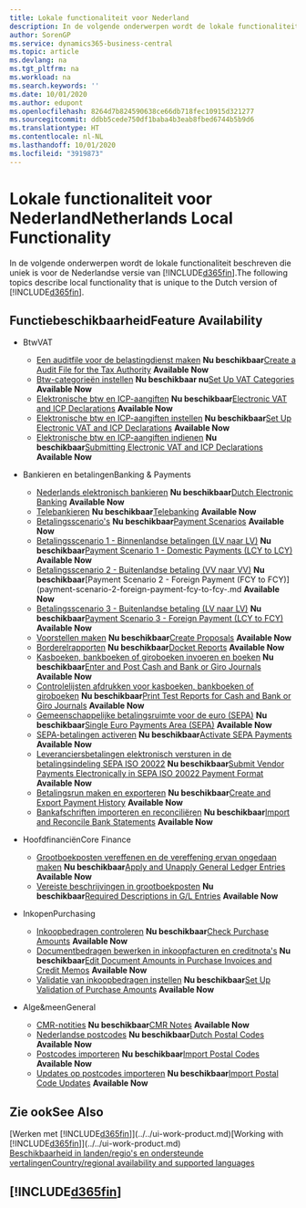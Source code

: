 ```yaml
---
title: Lokale functionaliteit voor Nederland
description: In de volgende onderwerpen wordt de lokale functionaliteit in de Nederlandse versie van Business Central beschreven.
author: SorenGP
ms.service: dynamics365-business-central
ms.topic: article
ms.devlang: na
ms.tgt_pltfrm: na
ms.workload: na
ms.search.keywords: ''
ms.date: 10/01/2020
ms.author: edupont
ms.openlocfilehash: 8264d7b824590638ce66db718fec10915d321277
ms.sourcegitcommit: ddbb5cede750df1baba4b3eab8fbed6744b5b9d6
ms.translationtype: HT
ms.contentlocale: nl-NL
ms.lasthandoff: 10/01/2020
ms.locfileid: "3919873"
---
```

# <a name="netherlands-local-functionality"></a><span data-ttu-id="be7bf-103">Lokale functionaliteit voor Nederland</span><span class="sxs-lookup"><span data-stu-id="be7bf-103">Netherlands Local Functionality</span></span>

<span data-ttu-id="be7bf-104">In de volgende onderwerpen wordt de lokale functionaliteit beschreven die uniek is voor de Nederlandse versie van [!INCLUDE[d365fin](../../includes/d365fin_md.md)].</span><span class="sxs-lookup"><span data-stu-id="be7bf-104">The following topics describe local functionality that is unique to the Dutch version of [!INCLUDE[d365fin](../../includes/d365fin_md.md)].</span></span>  

## <a name="feature-availability"></a><span data-ttu-id="be7bf-105">Functiebeschikbaarheid</span><span class="sxs-lookup"><span data-stu-id="be7bf-105">Feature Availability</span></span>  

* <span data-ttu-id="be7bf-106">Btw</span><span class="sxs-lookup"><span data-stu-id="be7bf-106">VAT</span></span>
    * <span data-ttu-id="be7bf-107">[Een auditfile voor de belastingdienst maken](how-to-create-an-audit-file-for-the-tax-authority.md) **Nu beschikbaar**</span><span class="sxs-lookup"><span data-stu-id="be7bf-107">[Create a Audit File for the Tax Authority](how-to-create-an-audit-file-for-the-tax-authority.md) **Available Now**</span></span>
    * <span data-ttu-id="be7bf-108">[Btw-categorieën instellen](how-to-set-up-vat-categories.md) **Nu beschikbaar nu**</span><span class="sxs-lookup"><span data-stu-id="be7bf-108">[Set Up VAT Categories](how-to-set-up-vat-categories.md) **Available Now**</span></span>
    * <span data-ttu-id="be7bf-109">[Elektronische btw en ICP-aangiften](electronic-vat-and-icp-declarations.md) **Nu beschikbaar**</span><span class="sxs-lookup"><span data-stu-id="be7bf-109">[Electronic VAT and ICP Declarations](electronic-vat-and-icp-declarations.md) **Available Now**</span></span>
    * <span data-ttu-id="be7bf-110">[Elektronische btw en ICP-aangiften instellen](how-to-set-up-electronic-vat-and-icp-declarations.md) **Nu beschikbaar**</span><span class="sxs-lookup"><span data-stu-id="be7bf-110">[Set Up Electronic VAT and ICP Declarations](how-to-set-up-electronic-vat-and-icp-declarations.md) **Available Now**</span></span>
    * <span data-ttu-id="be7bf-111">[Elektronische btw en ICP-aangiften indienen](electronic-vat-and-icp-declarations.md) **Nu beschikbaar**</span><span class="sxs-lookup"><span data-stu-id="be7bf-111">[Submitting Electronic VAT and ICP Declarations](electronic-vat-and-icp-declarations.md) **Available Now**</span></span>

* <span data-ttu-id="be7bf-112">Bankieren en betalingen</span><span class="sxs-lookup"><span data-stu-id="be7bf-112">Banking & Payments</span></span>
    * <span data-ttu-id="be7bf-113">[Nederlands elektronisch bankieren](dutch-electronic-banking.md) **Nu beschikbaar**</span><span class="sxs-lookup"><span data-stu-id="be7bf-113">[Dutch Electronic Banking](dutch-electronic-banking.md) **Available Now**</span></span>
    * <span data-ttu-id="be7bf-114">[Telebankieren](telebanking.md) **Nu beschikbaar**</span><span class="sxs-lookup"><span data-stu-id="be7bf-114">[Telebanking](telebanking.md) **Available Now**</span></span>
    * <span data-ttu-id="be7bf-115">[Betalingsscenario's](payment-scenarios.md) **Nu beschikbaar**</span><span class="sxs-lookup"><span data-stu-id="be7bf-115">[Payment Scenarios](payment-scenarios.md) **Available Now**</span></span>
    * <span data-ttu-id="be7bf-116">[Betalingsscenario 1 - Binnenlandse betalingen (LV naar LV)](payment-scenario-1-domestic-payments-lcy-to-lcy-.md) **Nu beschikbaar**</span><span class="sxs-lookup"><span data-stu-id="be7bf-116">[Payment Scenario 1 - Domestic Payments (LCY to LCY)](payment-scenario-1-domestic-payments-lcy-to-lcy-.md) **Available Now**</span></span>  
    * <span data-ttu-id="be7bf-117">[Betalingsscenario 2 - Buitenlandse betaling (VV naar VV)](payment-scenario-2-foreign-payment-fcy-to-fcy-.md) **Nu beschikbaar**</span><span class="sxs-lookup"><span data-stu-id="be7bf-117">[Payment Scenario 2 - Foreign Payment (FCY to FCY)](payment-scenario-2-foreign-payment-fcy-to-fcy-.md **Available Now**</span></span>  
    * <span data-ttu-id="be7bf-118">[Betalingsscenario 3 - Buitenlandse betaling (LV naar LV)](payment-scenario-3-foreign-payment-lcy-to-fcy-.md) **Nu beschikbaar**</span><span class="sxs-lookup"><span data-stu-id="be7bf-118">[Payment Scenario 3 - Foreign Payment (LCY  to FCY)](payment-scenario-3-foreign-payment-lcy-to-fcy-.md) **Available Now**</span></span>
    * <span data-ttu-id="be7bf-119">[Voorstellen maken](how-to-create-proposals.md) **Nu beschikbaar**</span><span class="sxs-lookup"><span data-stu-id="be7bf-119">[Create Proposals](how-to-create-proposals.md) **Available Now**</span></span>
    * <span data-ttu-id="be7bf-120">[Borderelrapporten](docket-reports.md) **Nu beschikbaar**</span><span class="sxs-lookup"><span data-stu-id="be7bf-120">[Docket Reports](docket-reports.md) **Available Now**</span></span>
    * <span data-ttu-id="be7bf-121">[Kasboeken, bankboeken of giroboeken invoeren en boeken](how-to-enter-and-post-cash-and-bank-or-giro-journals.md) **Nu beschikbaar**</span><span class="sxs-lookup"><span data-stu-id="be7bf-121">[Enter and Post Cash and Bank or Giro Journals](how-to-enter-and-post-cash-and-bank-or-giro-journals.md) **Available Now**</span></span>
    * <span data-ttu-id="be7bf-122">[Controlelijsten afdrukken voor kasboeken, bankboeken of giroboeken](how-to-print-the-test-reports-for-cash-and-bank-or-giro-journals.md) **Nu beschikbaar**</span><span class="sxs-lookup"><span data-stu-id="be7bf-122">[Print Test Reports for Cash and Bank or Giro Journals](how-to-print-the-test-reports-for-cash-and-bank-or-giro-journals.md) **Available Now**</span></span>
    * <span data-ttu-id="be7bf-123">[Gemeenschappelijke betalingsruimte voor de euro (SEPA)](single-euro-payments-area-sepa-.md) **Nu beschikbaar**</span><span class="sxs-lookup"><span data-stu-id="be7bf-123">[Single Euro Payments Area (SEPA)](single-euro-payments-area-sepa-.md) **Available Now**</span></span>
    * <span data-ttu-id="be7bf-124">[SEPA-betalingen activeren](how-to-activate-sepa-payments.md) **Nu beschikbaar**</span><span class="sxs-lookup"><span data-stu-id="be7bf-124">[Activate SEPA Payments](how-to-activate-sepa-payments.md) **Available Now**</span></span>
    * <span data-ttu-id="be7bf-125">[Leveranciersbetalingen elektronisch versturen in de betalingsindeling SEPA ISO 20022](how-to-submit-vendor-payments-electronically-in-sepa-iso-20022-payment-format.md) **Nu beschikbaar**</span><span class="sxs-lookup"><span data-stu-id="be7bf-125">[Submit Vendor Payments Electronically in SEPA ISO 20022 Payment Format](how-to-submit-vendor-payments-electronically-in-sepa-iso-20022-payment-format.md) **Available Now**</span></span>
    * <span data-ttu-id="be7bf-126">[Betalingsrun maken en exporteren](how-to-create-and-export-payment-history.md) **Nu beschikbaar**</span><span class="sxs-lookup"><span data-stu-id="be7bf-126">[Create and Export Payment History](how-to-create-and-export-payment-history.md) **Available Now**</span></span>
    * <span data-ttu-id="be7bf-127">[Bankafschriften importeren en reconciliëren](how-to-import-and-reconcile-bank-statements.md) **Nu beschikbaar**</span><span class="sxs-lookup"><span data-stu-id="be7bf-127">[Import and Reconcile Bank Statements](how-to-import-and-reconcile-bank-statements.md) **Available Now**</span></span>

* <span data-ttu-id="be7bf-128">Hoofdfinanciën</span><span class="sxs-lookup"><span data-stu-id="be7bf-128">Core Finance</span></span>
    * <span data-ttu-id="be7bf-129">[Grootboekposten vereffenen en de vereffening ervan ongedaan maken](how-to-apply-and-unapply-general-ledger-entries.md) **Nu beschikbaar**</span><span class="sxs-lookup"><span data-stu-id="be7bf-129">[Apply and Unapply General Ledger Entries](how-to-apply-and-unapply-general-ledger-entries.md) **Available Now**</span></span>
    * <span data-ttu-id="be7bf-130">[Vereiste beschrijvingen in grootboekposten](required-descriptions-in-g-l-entry.md) **Nu beschikbaar**</span><span class="sxs-lookup"><span data-stu-id="be7bf-130">[Required Descriptions in G/L Entries](required-descriptions-in-g-l-entry.md) **Available Now**</span></span>

* <span data-ttu-id="be7bf-131">Inkopen</span><span class="sxs-lookup"><span data-stu-id="be7bf-131">Purchasing</span></span>
    * <span data-ttu-id="be7bf-132">[Inkoopbedragen controleren](check-purchase-amounts.md) **Nu beschikbaar**</span><span class="sxs-lookup"><span data-stu-id="be7bf-132">[Check Purchase Amounts](check-purchase-amounts.md) **Available Now**</span></span>
    * <span data-ttu-id="be7bf-133">[Documentbedragen bewerken in inkoopfacturen en creditnota's](how-to-edit-document-amounts-in-purchase-invoices-and-credit-memos.md) **Nu beschikbaar**</span><span class="sxs-lookup"><span data-stu-id="be7bf-133">[Edit Document Amounts in Purchase Invoices and Credit Memos](how-to-edit-document-amounts-in-purchase-invoices-and-credit-memos.md) **Available Now**</span></span>  
    * <span data-ttu-id="be7bf-134">[Validatie van inkoopbedragen instellen](how-to-set-up-validation-of-purchase-amounts.md) **Nu beschikbaar**</span><span class="sxs-lookup"><span data-stu-id="be7bf-134">[Set Up Validation of Purchase Amounts](how-to-set-up-validation-of-purchase-amounts.md) **Available Now**</span></span>

* <span data-ttu-id="be7bf-135">Alge&meen</span><span class="sxs-lookup"><span data-stu-id="be7bf-135">General</span></span>
    * <span data-ttu-id="be7bf-136">[CMR-notities](cmr-notes.md) **Nu beschikbaar**</span><span class="sxs-lookup"><span data-stu-id="be7bf-136">[CMR Notes](cmr-notes.md) **Available Now**</span></span>
    * <span data-ttu-id="be7bf-137">[Nederlandse postcodes](dutch-post-codes.md) **Nu beschikbaar**</span><span class="sxs-lookup"><span data-stu-id="be7bf-137">[Dutch Postal Codes](dutch-post-codes.md) **Available Now**</span></span>
    * <span data-ttu-id="be7bf-138">[Postcodes importeren](how-to-import-post-codes.md) **Nu beschikbaar**</span><span class="sxs-lookup"><span data-stu-id="be7bf-138">[Import Postal Codes](how-to-import-post-codes.md) **Available Now**</span></span>
    * <span data-ttu-id="be7bf-139">[Updates op postcodes importeren](how-to-import-post-code-updates.md) **Nu beschikbaar**</span><span class="sxs-lookup"><span data-stu-id="be7bf-139">[Import Postal Code Updates](how-to-import-post-code-updates.md) **Available Now**</span></span>  

## <a name="see-also"></a><span data-ttu-id="be7bf-140">Zie ook</span><span class="sxs-lookup"><span data-stu-id="be7bf-140">See Also</span></span>

<span data-ttu-id="be7bf-141">[Werken met [!INCLUDE[d365fin](../../includes/d365fin_md.md)]](../../ui-work-product.md)</span><span class="sxs-lookup"><span data-stu-id="be7bf-141">[Working with [!INCLUDE[d365fin](../../includes/d365fin_md.md)]](../../ui-work-product.md)</span></span>  
[<span data-ttu-id="be7bf-142">Beschikbaarheid in landen/regio's en ondersteunde vertalingen</span><span class="sxs-lookup"><span data-stu-id="be7bf-142">Country/regional availability and supported languages</span></span>](/dynamics365/business-central/dev-itpro/compliance/apptest-countries-and-translations)  

## [!INCLUDE[d365fin](../../includes/free_trial_md.md)]  
